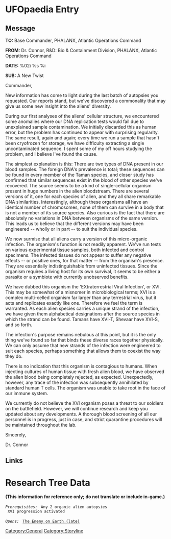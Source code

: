 # UFOpaedia Entry

## Message

**TO:** Base Commander, PHALANX, Atlantic Operations Command

**FROM:** Dr. Connor, R&D: Bio & Containment Division, PHALANX, Atlantic
Operations Command

**DATE:** %02i %s %i

**SUB:** A New Twist

Commander,

New information has come to light during the last batch of autopsies you
requested. Our reports stand, but we've discovered a commonality that
may give us some new insight into the aliens' diversity.

During our first analyses of the aliens' cellular structure, we
encountered some anomalies where our DNA replication tests would fail
due to unexplained sample contamination. We initially discarded this as
human error, but the problem has continued to appear with surprising
regularity. The same result, again and again; every time we run a sample
that hasn't been cryofrozen for storage, we have difficulty extracting a
single uncontaminated sequence. I spent some of my off hours studying
the problem, and I believe I've found the cause.

The simplest explanation is this: There are two types of DNA present in
our blood samples. The foreign DNA's prevalence is total; these
sequences can be found in every member of the Taman species, and closer
study has confirmed that similar sequences exist in the blood of other
species we've recovered. The source seems to be a kind of
single-cellular organism present in huge numbers in the alien
bloodstream. There are several versions of it, one for each species of
alien, and they all share remarkable DNA similarities. Interestingly,
although these organisms all have an identical number of chromosomes,
none of them can survive in a body that is not a member of its source
species. Also curious is the fact that there are absolutely no
variations in DNA between organisms of the same version. This leads us
to believe that the different versions may have been engineered --
wholly or in part -- to suit the individual species.

We now surmise that all aliens carry a version of this micro-organic
infection. The organism's function is not readily apparent. We've run
tests on various experimental tissue samples, both infected and control
specimens. The infected tissues do not appear to suffer any negative
effects -- or positive ones, for that matter -- from the organism's
presence. They are essentially indistinguishable from uninfected
tissues. Since the organism requires a living host for its own survival,
it seems to be either a parasite or a symbiote with currently unobserved
benefits.

We have dubbed this organism the 'EXtraterrestrial Viral Infection', or
XVI. This may be somewhat of a misnomer in microbiological terms; XVI is
a complex multi-celled organism far larger than any terrestrial virus,
but it acts and replicates exactly like one. Therefore we feel the term
is warranted. As each alien species carries a unique strand of the
infection, we have given them alphabetical designations after the source
species in which the strand can be found. Tamans have XVI-T, Shevaar
have XVI-S, and so forth.

The infection's purpose remains nebulous at this point, but it is the
only thing we've found so far that binds these diverse races together
physically. We can only assume that new strands of the infection were
engineered to suit each species, perhaps something that allows them to
coexist the way they do.

There is no indication that this organism is contagious to humans. When
injecting cultures of human tissue with fresh alien blood, we have
observed the alien blood being completely rejected, as expected.
Unexpectedly, however, any trace of the infection was subsequently
annihilated by standard human T cells. The organism was unable to take
root in the face of our immune system.

We currently do not believe the XVI organism poses a threat to our
soldiers on the battlefield. However, we will continue research and keep
you updated about any developments. A thorough blood screening of all
our personnel is in progress, just in case, and strict quarantine
procedures will be maintained throughout the lab.

Sincerely,

Dr. Connor

## Links

# Research Tree Data

**(This information for reference only; do not translate or include
in-game.)**

*`Prerequisites:`*
` Any 2 organic alien autopsies`
` XVI progression activated`

*`Opens:`*
` `[`The Enemy on Earth (late)`](Aliens/The_Enemy_On_Earth_(late) "wikilink")

[Category:General](Category:General "wikilink")
[Category:Storyline](Category:Storyline "wikilink")